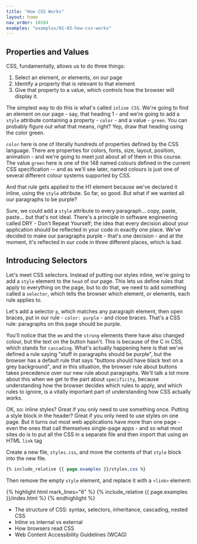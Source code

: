 ```yaml
---
title: "How CSS Works"
layout: home
nav_order: 10104
examples: "examples/01-03-how-css-works"
---
```


## Properties and Values

CSS, fundamentally, allows us to do three things:

1. Select an element, or elements, on our page
2. Identify a property that is relevant to that element
3. Give that property to a value, which controls how the browser will display it.

The simplest way to do this is what's called `inline CSS`. We're going to find an element on our page - say, that heading 1 - and we're going to add a `style` attribute containing a property - `color` - and a value - `green`. You can probably figure out what that means, right? Yep, draw that heading using the color green.

`color` here is one of literally hundreds of properties defined by the CSS language. There are properties for colors, fonts, size, layout, position, animation - and we're going to meet just about all of them in this course. The value `green` here is one of the 148 named colours defined in the current CSS specification -- and as we'll see later, named colours is just one of several different colour systems supported by CSS.

And that rule gets applied to the H1 element because we've declared it inline, using the `style` attribute. So far, so good. But what if we wanted all our paragraphs to be purple?

Sure, we could add a `style` attribute to every paragraph... copy, paste, paste... but that's not ideal. There's a principle in software engineering called DRY - Don't Repeat Yourself; the idea that every decision about your application should be reflected in your code in exactly one place. We've decided to make our paragraphs purple - that's one decision - and at the moment, it's reflected in our code in three different places, which is bad.

## Introducing Selectors

Let's meet CSS selectors. Instead of putting our styles inline, we're going to add a `style` element to the `head` of our page. This lets us define rules that apply to everything on the page, but to do that, we need to add something called a `selector`, which tells the browser which element, or elements, each rule applies to.

Let's add a selector `p`, which matches any paragraph element, then open braces, put in our rule - `color: purple` - and close braces. That's a CSS rule: paragraphs on this page should be purple.

You'll notice that the `em` and the `strong` elements there have also changed colour, but the text on the button hasn't. This is because of the C in CSS, which stands for `cascading`. What's actually happening here is that we've defined a rule saying "stuff in paragraphs should be purple", but the browser has a default rule that says "buttons should have black text on a grey background", and in this situation, the browser rule about buttons takes precedence over our new rule about paragraphs. We'll talk a lot more about this when we get to the part about `specificity`, because understanding how the browser decides which rules to apply, and which rules to ignore, is a vitally important part of understanding how CSS actually works.

OK, so: inline styles? Great if you only need to use something once. Putting a style block in the header? Great if you only need to use styles on one page. But it turns out most web applications have more than one page - even the ones that call themselves single-page apps - and so what most sites do is to put all the CSS in a separate file and then import that using an HTML `link` tag

Create a new file, `styles.css`, and move the contents of that `style` block into the new file. 

```css
{% include_relative {{ page.examples }}/styles.css %}
```

Then remove the empty `style` element, and replace it with a `<link>` element:

{% highlight html mark_lines="6" %}
{% include_relative {{ page.examples }}/index.html %}
{% endhighlight %}

* The structure of CSS: syntax, selectors, inheritance, cascading, nested CSS
* Inline vs internal vs external
* How browsers read CSS
* Web Content Accessibility Guidelines (WCAG)
